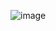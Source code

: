 ![image](https://user-images.githubusercontent.com/42132857/83407974-76b1bf80-a42f-11ea-879e-262797443773.png)

